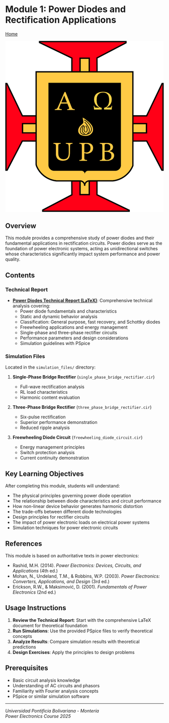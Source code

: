 # Module 1: Power Diodes and Rectification Applications

[Home](../README.md)

![Universidad Pontificia Bolivariana](images/UPB.png)

## Overview

This module provides a comprehensive study of power diodes and their fundamental applications in rectification circuits. Power diodes serve as the foundation of power electronic systems, acting as unidirectional switches whose characteristics significantly impact system performance and power quality.

## Contents

### Technical Report
- **[Power Diodes Technical Report (LaTeX)](Power_Diodes_Technical_Report.tex)**: Comprehensive technical analysis covering:
  - Power diode fundamentals and characteristics
  - Static and dynamic behavior analysis
  - Classification: General purpose, fast recovery, and Schottky diodes
  - Freewheeling applications and energy management
  - Single-phase and three-phase rectifier circuits
  - Performance parameters and design considerations
  - Simulation guidelines with PSpice

### Simulation Files
Located in the `simulation_files/` directory:

1. **Single-Phase Bridge Rectifier** (`single_phase_bridge_rectifier.cir`)
   - Full-wave rectification analysis
   - RL load characteristics
   - Harmonic content evaluation

2. **Three-Phase Bridge Rectifier** (`three_phase_bridge_rectifier.cir`)
   - Six-pulse rectification
   - Superior performance demonstration
   - Reduced ripple analysis

3. **Freewheeling Diode Circuit** (`freewheeling_diode_circuit.cir`)
   - Energy management principles
   - Switch protection analysis
   - Current continuity demonstration

## Key Learning Objectives

After completing this module, students will understand:

- The physical principles governing power diode operation
- The relationship between diode characteristics and circuit performance
- How non-linear device behavior generates harmonic distortion
- The trade-offs between different diode technologies
- Design principles for rectifier circuits
- The impact of power electronic loads on electrical power systems
- Simulation techniques for power electronic circuits

## References

This module is based on authoritative texts in power electronics:

- Rashid, M.H. (2014). *Power Electronics: Devices, Circuits, and Applications* (4th ed.)
- Mohan, N., Undeland, T.M., & Robbins, W.P. (2003). *Power Electronics: Converters, Applications, and Design* (3rd ed.)
- Erickson, R.W., & Maksimović, D. (2001). *Fundamentals of Power Electronics* (2nd ed.)

## Usage Instructions

1. **Review the Technical Report**: Start with the comprehensive LaTeX document for theoretical foundation
2. **Run Simulations**: Use the provided PSpice files to verify theoretical concepts
3. **Analyze Results**: Compare simulation results with theoretical predictions
4. **Design Exercises**: Apply the principles to design problems

## Prerequisites

- Basic circuit analysis knowledge
- Understanding of AC circuits and phasors
- Familiarity with Fourier analysis concepts
- PSpice or similar simulation software

---

*Universidad Pontificia Bolivariana - Montería*  
*Power Electronics Course 2025*